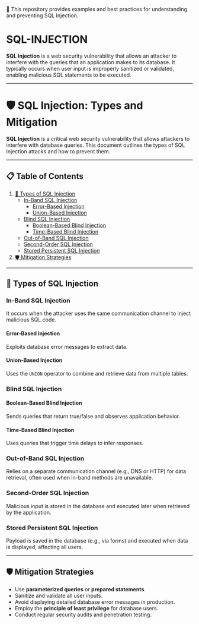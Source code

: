 🎯 This repository provides examples and best practices for understanding and preventing SQL Injection.  

# SQL-INJECTION
**SQL Injection** is a web security vulnerability that allows an attacker to interfere with the queries that an application makes to its database. It typically occurs when user input is improperly sanitized or validated, enabling malicious SQL statements to be executed.

---

# 🛡️ SQL Injection: Types and Mitigation  

**SQL Injection** is a critical web security vulnerability that allows attackers to interfere with database queries. This document outlines the types of SQL Injection attacks and how to prevent them.  

---

## 📋 Table of Contents
1. [🚨 Types of SQL Injection](#types-of-sql-injection)  
   - [In-Band SQL Injection](#in-band-sql-injection)  
     - [Error-Based Injection](#error-based-injection)  
     - [Union-Based Injection](#union-based-injection)  
   - [Blind SQL Injection](#blind-sql-injection)  
     - [Boolean-Based Blind Injection](#boolean-based-blind-injection)  
     - [Time-Based Blind Injection](#time-based-blind-injection)  
   - [Out-of-Band SQL Injection](#out-of-band-sql-injection)  
   - [Second-Order SQL Injection](#second-order-sql-injection)  
   - [Stored Persistent SQL Injection](#stored-persistent-sql-injection)  
2. [🛡️ Mitigation Strategies](#mitigation-strategies)  


---

## 🚨 Types of SQL Injection    

### In-Band SQL Injection  
It occurs when the attacker uses the same communication channel to inject malicious SQL code.  

#### Error-Based Injection  
Exploits database error messages to extract data.  

#### Union-Based Injection  
Uses the `UNION` operator to combine and retrieve data from multiple tables.  

### Blind SQL Injection  

#### Boolean-Based Blind Injection  
Sends queries that return true/false and observes application behavior.  

#### Time-Based Blind Injection  
Uses queries that trigger time delays to infer responses.  

### Out-of-Band SQL Injection  
Relies on a separate communication channel (e.g., DNS or HTTP) for data retrieval, often used when in-band methods are unavailable.  

### Second-Order SQL Injection  
Malicious input is stored in the database and executed later when retrieved by the application.  

### Stored Persistent SQL Injection  
Payload is saved in the database (e.g., via forms) and executed when data is displayed, affecting all users.  


---

## 🛡️ Mitigation Strategies  

- Use **parameterized queries** or **prepared statements**.  
- Sanitize and validate all user inputs.  
- Avoid displaying detailed database error messages in production.  
- Employ the **principle of least privilege** for database users.  
- Conduct regular security audits and penetration testing.  
